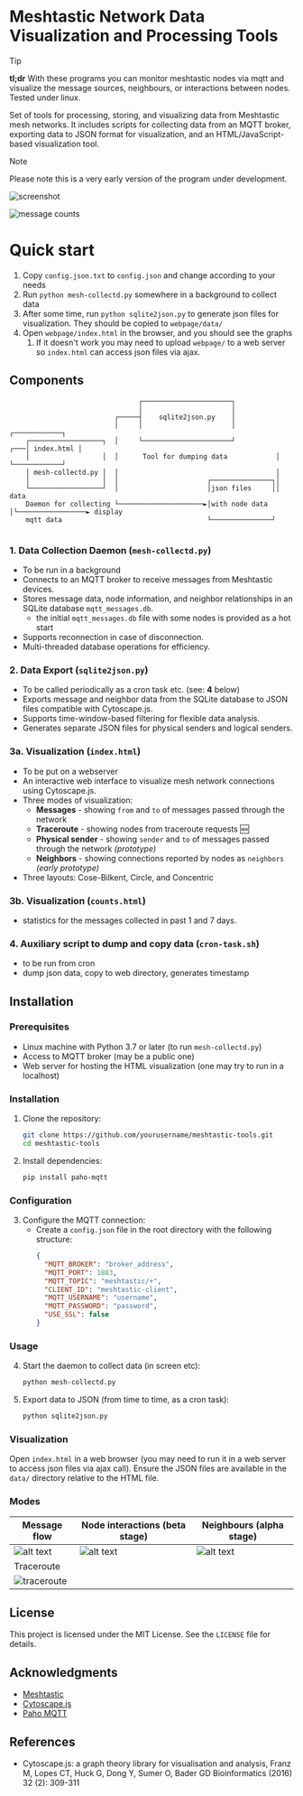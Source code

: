 # Meshtastic Network Data Visualization and Processing Tools


> [!TIP]
> **tl;dr** With these programs you can monitor meshtastic nodes via mqtt and visualize the message sources, neighbours, or interactions between nodes. Tested under linux.


Set of tools for processing, storing, and visualizing data from Meshtastic mesh networks. It includes scripts for collecting data from an MQTT broker, exporting data to JSON format for visualization, and an HTML/JavaScript-based visualization tool.

> [!NOTE]  
> Please note this is a very early version of the program under development.

![screenshot](obrazki/obrazek-README.png)

![message counts](obrazki/obrazek-README-5.png)

# Quick start

1. Copy `config.json.txt` to `config.json` and change according to your needs
2. Run `python mesh-collectd.py` somewhere in a background to collect data
3. After some time, run `python sqlite2json.py` to generate json files for visualization. They should be copied to `webpage/data/`
4. Open `webpage/index.html` in the browser, and you should see the graphs
   1. If it doesn't work you may need to upload `webpage/` to a web server so `index.html` can access json files via ajax.




## Components

```text                                                                                              
                                ┌──────────────────────┐                                      
                                │                      │                                      
                          ┌─────┤    sqlite2json.py    │                                      
                          │     │                      │              ┌────────────┐          
    ┌──────────────────┐  │     └──────────────────────┘          ┌───│ index.html │          
    │                  │  │      Tool for dumping data            │   └────────────┘          
    │ mesh-collectd.py │  │                                       │                           
    │                  │  │                      ┌───────────────┐│                           
    └──────────────────┘  │                      │json files     ││                   data    
    Daemon for collecting └─────────────────────►│with node data │└─────────────────► display 
    mqtt data                                    └───────────────┘                            
                                                                                              
```

### 1. Data Collection Daemon (`mesh-collectd.py`)
- To be run in a background
- Connects to an MQTT broker to receive messages from Meshtastic devices.
- Stores message data, node information, and neighbor relationships in an SQLite database `mqtt_messages.db`.
  - the initial `mqtt_messages.db` file with some nodes is provided as a hot start
- Supports reconnection in case of disconnection.
- Multi-threaded database operations for efficiency.

### 2. Data Export (`sqlite2json.py`)
- To be called periodically as a cron task etc. (see: **4** below)
- Exports message and neighbor data from the SQLite database to JSON files compatible with Cytoscape.js.
- Supports time-window-based filtering for flexible data analysis.
- Generates separate JSON files for physical senders and logical senders.

### 3a. Visualization (`index.html`)
- To be put on a webserver
- An interactive web interface to visualize mesh network connections using Cytoscape.js.
- Three modes of visualization:
  - **Messages** - showing `from` and `to` of messages passed through the network
  - **Traceroute** - showing nodes from traceroute requests 🆕
  - **Physical sender** - showing `sender` and `to` of messages passed through the network *(prototype)*
  - **Neighbors** - showing connections reported by nodes as `neighbors` *(early prototype)*
- Three layouts: Cose-Bilkent, Circle, and Concentric

### 3b. Visualization (`counts.html`)

- statistics for the messages collected in past 1 and 7 days.

### 4. Auxiliary script to dump and copy data (`cron-task.sh`)
- to be run from cron
- dump json data, copy to web directory, generates timestamp


## Installation

### Prerequisites
- Linux machine with Python 3.7 or later (to run `mesh-collectd.py`)
- Access to MQTT broker (may be a public one)
- Web server for hosting the HTML visualization (one may try to run in a localhost)

### Installation
1. Clone the repository:
   ```bash
   git clone https://github.com/yourusername/meshtastic-tools.git
   cd meshtastic-tools
   ```

2. Install dependencies:
   ```bash
   pip install paho-mqtt
   ```

### Configuration

3. Configure the MQTT connection:
   - Create a `config.json` file in the root directory with the following structure:
     ```json
     {
       "MQTT_BROKER": "broker_address",
       "MQTT_PORT": 1883,
       "MQTT_TOPIC": "meshtastic/+",
       "CLIENT_ID": "meshtastic-client",
       "MQTT_USERNAME": "username",
       "MQTT_PASSWORD": "password",
       "USE_SSL": false
     }
     ```


### Usage

4. Start the daemon to collect data (in screen etc):
   ```bash
   python mesh-collectd.py
   ```

5. Export data to JSON (from time to time, as a cron task):
   ```bash
   python sqlite2json.py
   ```

### Visualization
Open `index.html` in a web browser (you may need to run it in a web server to access json files via ajax call). Ensure the JSON files are available in the `data/` directory relative to the HTML file.

### Modes


| Message flow                                | Node interactions (beta stage)            | Neighbours (alpha stage)                  |
| ------------------------------------------- | ----------------------------------------- | ----------------------------------------- |
| ![alt text](obrazki/obrazek-README-1.png)   | ![alt text](obrazki/obrazek-README-2.png) | ![alt text](obrazki/obrazek-README-3.png) |
| Traceroute                                  |                                           |                                           |
| ![traceroute](obrazki/obrazek-README-4.png) |                                           |                                           |





## License
This project is licensed under the MIT License. See the `LICENSE` file for details.

## Acknowledgments
- [Meshtastic](https://meshtastic.org)
- [Cytoscape.js](https://js.cytoscape.org/)
- [Paho MQTT](https://www.eclipse.org/paho/)


## References

- Cytoscape.js: a graph theory library for visualisation and analysis, Franz M, Lopes CT, Huck G, Dong Y, Sumer O, Bader GD Bioinformatics (2016) 32 (2): 309-311